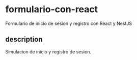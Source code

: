 # formulario-con-react
Formulario de inicio de sesion y registro con React y NestJS

 ## description 
 Simulacion de inicio y registro de sesion.
